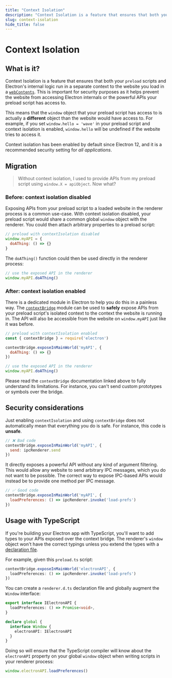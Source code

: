 ```yaml
---
title: "Context Isolation"
description: "Context Isolation is a feature that ensures that both your preload scripts and Electron's internal logic run in a separate context to the website you load in a webContents.  This is important for security purposes as it helps prevent the website from accessing Electron internals or the powerful APIs your preload script has access to."
slug: context-isolation
hide_title: false
---
```


# Context Isolation

## What is it?

Context Isolation is a feature that ensures that both your `preload` scripts and Electron's internal logic run in a separate context to the website you load in a [`webContents`](latest/api/web-contents.md).  This is important for security purposes as it helps prevent the website from accessing Electron internals or the powerful APIs your preload script has access to.

This means that the `window` object that your preload script has access to is actually a **different** object than the website would have access to.  For example, if you set `window.hello = 'wave'` in your preload script and context isolation is enabled, `window.hello` will be undefined if the website tries to access it.

Context isolation has been enabled by default since Electron 12, and it is a recommended security setting for _all applications_.

## Migration

> Without context isolation, I used to provide APIs from my preload script using `window.X = apiObject`. Now what?

### Before: context isolation disabled

Exposing APIs from your preload script to a loaded website in the renderer process is a common use-case. With context isolation disabled, your preload script would share a common global `window` object with the renderer. You could then attach arbitrary properties to a preload script:

```javascript title='preload.js'
// preload with contextIsolation disabled
window.myAPI = {
  doAThing: () => {}
}
```

The `doAThing()` function could then be used directly in the renderer process:

```javascript title='renderer.js'
// use the exposed API in the renderer
window.myAPI.doAThing()
```

### After: context isolation enabled

There is a dedicated module in Electron to help you do this in a painless way. The [`contextBridge`](latest/api/context-bridge.md) module can be used to **safely** expose APIs from your preload script's isolated context to the context the website is running in. The API will also be accessible from the website on `window.myAPI` just like it was before.

```javascript title='preload.js'
// preload with contextIsolation enabled
const { contextBridge } = require('electron')

contextBridge.exposeInMainWorld('myAPI', {
  doAThing: () => {}
})
```

```javascript title='renderer.js'
// use the exposed API in the renderer
window.myAPI.doAThing()
```

Please read the `contextBridge` documentation linked above to fully understand its limitations. For instance, you can't send custom prototypes or symbols over the bridge.

## Security considerations

Just enabling `contextIsolation` and using `contextBridge` does not automatically mean that everything you do is safe. For instance, this code is **unsafe**.

```javascript title='preload.js'
// ❌ Bad code
contextBridge.exposeInMainWorld('myAPI', {
  send: ipcRenderer.send
})
```

It directly exposes a powerful API without any kind of argument filtering. This would allow any website to send arbitrary IPC messages, which you do not want to be possible. The correct way to expose IPC-based APIs would instead be to provide one method per IPC message.

```javascript title='preload.js'
// ✅ Good code
contextBridge.exposeInMainWorld('myAPI', {
  loadPreferences: () => ipcRenderer.invoke('load-prefs')
})
```

## Usage with TypeScript

If you're building your Electron app with TypeScript, you'll want to add types to your APIs exposed over the context bridge. The renderer's `window` object won't have the correct typings unless you extend the types with a [declaration file][].

For example, given this `preload.ts` script:

```typescript title='preload.ts'
contextBridge.exposeInMainWorld('electronAPI', {
  loadPreferences: () => ipcRenderer.invoke('load-prefs')
})
```

You can create a `renderer.d.ts` declaration file and globally augment the `Window` interface:

```typescript title='renderer.d.ts'
export interface IElectronAPI {
  loadPreferences: () => Promise<void>,
}

declare global {
  interface Window {
    electronAPI: IElectronAPI
  }
}
```

Doing so will ensure that the TypeScript compiler will know about the `electronAPI` property on your global `window` object when writing scripts in your renderer process:

```typescript title='renderer.ts'
window.electronAPI.loadPreferences()
```

[declaration file]: https://www.typescriptlang.org/docs/handbook/declaration-files/introduction.html
